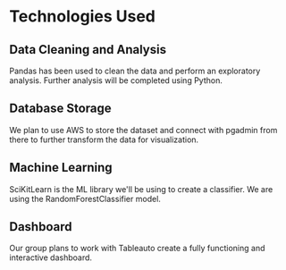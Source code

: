 # Technologies Used

## Data Cleaning and Analysis
Pandas has been used to clean the data and perform an exploratory analysis. Further analysis will be completed using Python.

## Database Storage
We plan to use AWS to store the dataset and connect with pgadmin from there to further transform the data for visualization.

## Machine Learning
SciKitLearn is the ML library we'll be using to create a classifier. We are using the RandomForestClassifier model. 

## Dashboard
Our group plans to work with Tableauto create a fully functioning and interactive dashboard. 
